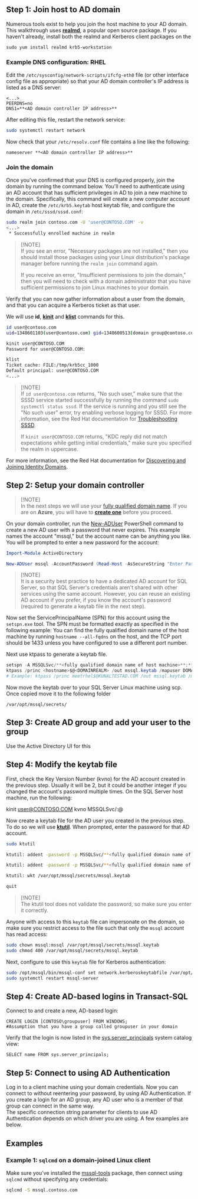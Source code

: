## Step 1: Join host to AD domain
Numerous tools exist to help you join the host machine to your AD domain. This walkthrough uses **[realmd](https://www.freedesktop.org/software/realmd/docs/guide-active-directory-join.html)**, a popular open source package. If you haven't already, install both the realmd and Kerberos client packages on the 
    
    sudo yum install realmd krb5-workstation
    

### Example DNS configuration: RHEL
Edit the `/etc/sysconfig/network-scripts/ifcfg-eth0` file (or other interface config file as appropriate) so that your AD domain controller's IP address is listed as a DNS server:

 ```/etc/sysconfig/network-scripts/ifcfg-eth0
<...>
PEERDNS=no
DNS1=**<AD domain controller IP address>**
```
After editing this file, restart the network service:
```bash
sudo systemctl restart network
```
Now check that your `/etc/resolv.conf` file contains a line like the following:  
```Code  
nameserver **<AD domain controller IP address>**
```  

### Join the domain
Once you've confirmed that your DNS is configured properly, join the domain by running the command below. You'll need to authenticate using an AD account that has sufficient privileges in AD to join a new machine to the domain. 
Specifically, this command will create a new computer account in AD, create the `/etc/krb5.keytab` host keytab file, and configure the domain in `/etc/sssd/sssd.conf`:
```bash  									
sudo realm join contoso.com -U 'user@CONTOSO.COM' -v
<...>
 * Successfully enrolled machine in realm
```    

>  [!NOTE]  
>   If you see an error, "Necessary packages are not installed," then you should install those packages using your Linux distribution's package manager before running the `realm join` command again. 
>  
>  If you receive an error, "Insufficient permissions to join the domain," then you will need to check with a domain administrator that you have sufficient permissions to join Linux machines to your domain.

 
Verify that you can now gather information about a user from the domain, and that you can acquire a Kerberos ticket as that user. 

We will use **id**, **[kinit](https://web.mit.edu/kerberos/krb5-1.12/doc/user/user_commands/kinit.html)** and **[klist](https://web.mit.edu/kerberos/krb5-1.12/doc/user/user_commands/klist.html)** commands for this.

```bash  
id user@contoso.com
uid=1348601103(user@contoso.com) gid=1348600513(domain group@contoso.com) groups=1348600513(domain group@contoso.com)

kinit user@CONTOSO.COM
Password for user@CONTOSO.COM:

klist
Ticket cache: FILE:/tmp/krb5cc_1000
Default principal: user@CONTOSO.COM
<...>
```   

>  [!NOTE]  
>   If `id user@contoso.com` returns, "No such user," make sure that the SSSD service started successfully by running the command `sudo systemctl status sssd`. If the service is running and you still see the "No such user" error, try enabling verbose logging for SSSD. For more information, see the Red Hat documentation for [Troubleshooting SSSD](https://access.redhat.com/documentation/Red_Hat_Enterprise_Linux/7/html/System-Level_Authentication_Guide/trouble.html#SSSD-Troubleshooting).  
>  
>  If `kinit user@CONTOSO.COM` returns, "KDC reply did not match expectations while getting initial credentials," make sure you specified the realm in uppercase.

For more information, see the Red Hat documentation for [Discovering and Joining Identity Domains](https://access.redhat.com/documentation/Red_Hat_Enterprise_Linux/7/html/Windows_Integration_Guide/realmd-domain.html). 


## Step 2: Setup your domain controller 

>  [!NOTE]  
>  In the next steps we will use your [fully qualified domain name](https://en.wikipedia.org/wiki/Fully_qualified_domain_name). If you are on **Azure**, you will have to **[create one](https://docs.microsoft.com/en-us/azure/virtual-machines/linux/portal-create-fqdn)** before you proceed. 

On your domain controller, run the [New-ADUser](https://technet.microsoft.com/library/ee617253.aspx) PowerShell command to create a new AD user with a password that never expires. This example names the account "mssql," but the account name can be anything you like. You will be prompted to enter a new password for the account:  
```PowerShell  	
Import-Module ActiveDirectory

New-ADUser mssql -AccountPassword (Read-Host -AsSecureString "Enter Password") -PasswordNeverExpires $true -Enabled $true
```   


>  [!NOTE]  
>  It is a security best practice to have a dedicated AD account for SQL Server, so that SQL Server's credentials aren't shared with other services using the same account. However, you can reuse an existing AD account if you prefer, if you know the account's password (required to generate a keytab file in the next step).

Now set the ServicePrincipalName (SPN) for this account using the `setspn.exe` tool. The SPN must be formatted exactly as specified in the following example: You can find the fully qualified domain name of the host machine by running `hostname --all-fqdns` on the host, and the TCP port should be 1433 unless you have configured to use a different port number.  

Next use ktpass to generate a keytab file.

```PowerShell   
setspn -A MSSQLSvc/**<fully qualified domain name of host machine>**:**<tcp port>** mssql
ktpass /princ <hostname>$@<DOMAINREALM> /out mssql.keytab /mapuser DOMAINREALM\hostname$ /pass * /crypto All
# Example: ktpass /princ meetrhel$@KUNALTESTAD.COM /out mssql.keytab /mapuser KUNALTESTAD\meetrhel$ /pass * /crypto All
```   
Now move the keytab over to your SQL Server Linux machine using scp. Once copied move it to the following folder

    /var/opt/mssql/secrets/

## Step 3: Create AD group and add your user to the group

Use the Active Directory UI for this

## Step 4: Modify the keytab file

First, check the Key Version Number (kvno) for the AD account created in the previous step. Usually it will be 2, but it could be another integer if you changed the account's password multiple times. On the SQL Server host machine, run the following:

kinit user@CONTOSO.COM
kvno MSSQLSvc/**<fully qualified domain name of host machine>**:**<tcp port>**@<REALMNAME>

Now create a keytab file for the AD user you created in the previous step. To do so we will use **[ktutil](https://web.mit.edu/kerberos/krb5-1.12/doc/admin/admin_commands/ktutil.html)**. When prompted, enter the password for that AD account. 
```bash  
sudo ktutil

ktutil: addent -password -p MSSQLSvc/**<fully qualified domain name of host machine>**:**<tcp port>**@CONTOSO.COM -k **<kvno from above>** -e aes256-cts-hmac-sha1-96

ktutil: addent -password -p MSSQLSvc/**<fully qualified domain name of host machine>**:**<tcp port>**@CONTOSO.COM -k **<kvno from above>** -e rc4-hmac

ktutil: wkt /var/opt/mssql/secrets/mssql.keytab

quit
```  

>  [!NOTE]  
>  The ktutil tool does not validate the password, so make sure you enter it correctly.

Anyone with access to this `keytab` file can impersonate on the domain, so make sure you restrict access to the file such that only the `mssql` account has read access:  
```bash  
sudo chown mssql:mssql /var/opt/mssql/secrets/mssql.keytab
sudo chmod 400 /var/opt/mssql/secrets/mssql.keytab
```  
Next, configure to use this `keytab` file for Kerberos authentication:  
```bash  
sudo /opt/mssql/bin/mssql-conf set network.kerberoskeytabfile /var/opt/mssql/secrets/mssql.keytab
sudo systemctl restart mssql-server
```  

## Step 4: Create AD-based logins in Transact-SQL  
Connect to and create a new, AD-based login:  
```Transact-SQL  
CREATE LOGIN [CONTOSO\groupuser] FROM WINDOWS;
#Assumption that you have a group called groupuser in your domain 
```   

Verify that the login is now listed in the [sys.server_principals](/sql/relational-databases/system-catalog-views/sys-server-principals-transact-sql.mc) system catalog view:  
```Transact-SQL  
SELECT name FROM sys.server_principals;
```  

## Step 5: Connect to using AD Authentication  
Log in to a client machine using your domain credentials. Now you can connect to without reentering your password, by using AD Authentication. If you create a login for an AD group, any AD user who is a member of that group can connect in the same way.  
The specific connection string parameter for clients to use AD Authentication depends on which driver you are using. A few examples are below.  

## Examples  
### Example 1: `sqlcmd` on a domain-joined Linux client  


Make sure you've installed the [mssql-tools](sql-server-linux-setup-tools.md) package, then connect using `sqlcmd` without specifying any credentials:  
```bash  
sqlcmd -S mssql.contoso.com
```  
